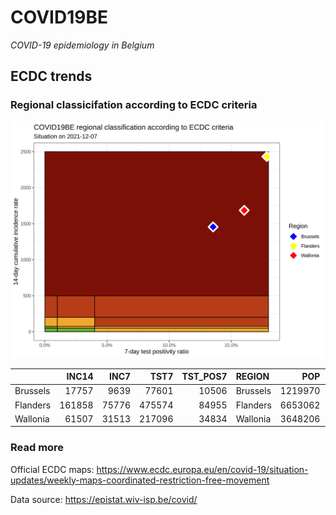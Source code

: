 
# COVID19BE

*COVID-19 epidemiology in Belgium*

## ECDC trends

### Regional classicifation according to ECDC criteria

![](COVID9BE-ecdc-trend.png)

|          |  INC14 |  INC7 |   TST7 | TST\_POS7 | REGION   |     POP | INC14\_RT |       PR7 |          GR |
| :------- | -----: | ----: | -----: | --------: | :------- | ------: | --------: | --------: | ----------: |
| Brussels |  17757 |  9639 |  77601 |     10506 | Brussels | 1219970 |  1455.528 | 0.1353849 |   0.1873614 |
| Flanders | 161858 | 75776 | 475574 |     84955 | Flanders | 6653062 |  2432.835 | 0.1786368 | \-0.1197231 |
| Wallonia |  61507 | 31513 | 217096 |     34834 | Wallonia | 3648206 |  1685.952 | 0.1604544 |   0.0506435 |

### Read more

Official ECDC maps:
<https://www.ecdc.europa.eu/en/covid-19/situation-updates/weekly-maps-coordinated-restriction-free-movement>

Data source: <https://epistat.wiv-isp.be/covid/>
